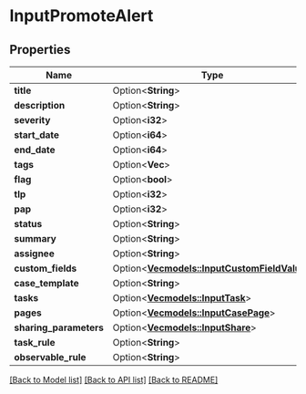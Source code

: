 # InputPromoteAlert

## Properties

Name | Type | Description | Notes
------------ | ------------- | ------------- | -------------
**title** | Option<**String**> |  | [optional]
**description** | Option<**String**> |  | [optional]
**severity** | Option<**i32**> |  | [optional]
**start_date** | Option<**i64**> |  | [optional]
**end_date** | Option<**i64**> |  | [optional]
**tags** | Option<**Vec<String>**> |  | [optional]
**flag** | Option<**bool**> |  | [optional]
**tlp** | Option<**i32**> |  | [optional]
**pap** | Option<**i32**> |  | [optional]
**status** | Option<**String**> |  | [optional]
**summary** | Option<**String**> |  | [optional]
**assignee** | Option<**String**> |  | [optional]
**custom_fields** | Option<[**Vec<models::InputCustomFieldValue>**](InputCustomFieldValue.md)> |  | [optional]
**case_template** | Option<**String**> |  | [optional]
**tasks** | Option<[**Vec<models::InputTask>**](InputTask.md)> |  | [optional]
**pages** | Option<[**Vec<models::InputCasePage>**](InputCasePage.md)> |  | [optional]
**sharing_parameters** | Option<[**Vec<models::InputShare>**](InputShare.md)> |  | [optional]
**task_rule** | Option<**String**> |  | [optional]
**observable_rule** | Option<**String**> |  | [optional]

[[Back to Model list]](../README.md#documentation-for-models) [[Back to API list]](../README.md#documentation-for-api-endpoints) [[Back to README]](../README.md)


